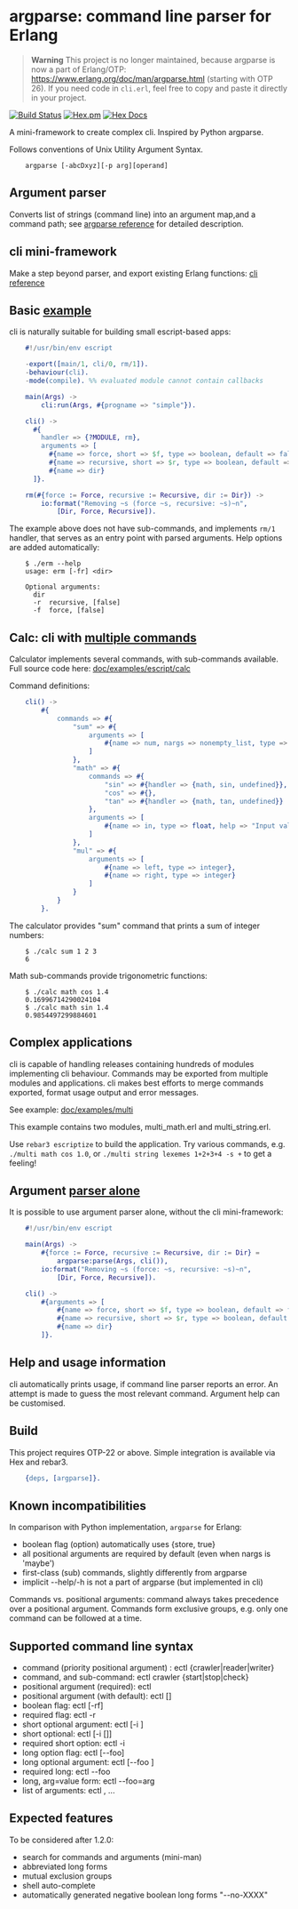 # argparse: command line parser for Erlang

> **Warning**
> This project is no longer maintained, because argparse is now a part of
> Erlang/OTP: https://www.erlang.org/doc/man/argparse.html (starting with OTP 26).
> If you need code in `cli.erl`, feel free to copy and paste it directly in your project.


[![Build Status](https://github.com/max-au/argparse/actions/workflows/erlang.yml/badge.svg?branch=master)](https://github.com/max-au/argparse/actions) [![Hex.pm](https://img.shields.io/hexpm/v/argparse.svg)](https://hex.pm/packages/argparse) [![Hex Docs](https://img.shields.io/badge/hex-docs-blue.svg)](https://hexdocs.pm/argparse)

A mini-framework to create complex cli. Inspired by Python argparse.

Follows conventions of  Unix Utility Argument Syntax.

```shell
    argparse [-abcDxyz][-p arg][operand]
```

## Argument parser
Converts list of strings (command line) into an argument map,and a
command path; see [argparse reference](doc/ARGPARSE_REF.md) for detailed description.

## cli mini-framework
Make a step beyond parser, and export existing Erlang functions: [cli reference](doc/CLI_REF.md)


## Basic [example](doc/examples/escript/simple)

cli is naturally suitable for building small escript-based apps:

```erlang
    #!/usr/bin/env escript

    -export([main/1, cli/0, rm/1]).
    -behaviour(cli).
    -mode(compile). %% evaluated module cannot contain callbacks

    main(Args) ->
        cli:run(Args, #{progname => "simple"}).

    cli() ->
      #{
        handler => {?MODULE, rm},
        arguments => [
          #{name => force, short => $f, type => boolean, default => false},
          #{name => recursive, short => $r, type => boolean, default => false},
          #{name => dir}
      ]}.

    rm(#{force := Force, recursive := Recursive, dir := Dir}) ->
        io:format("Removing ~s (force ~s, recursive: ~s)~n",
            [Dir, Force, Recursive]).
```

The example above does not have sub-commands, and implements `rm/1`
handler, that serves as an entry point with parsed arguments. Help options are
added automatically:

```shell
    $ ./erm --help
    usage: erm [-fr] <dir>

    Optional arguments:
      dir
      -r  recursive, [false]
      -f  force, [false]
```

## Calc: cli with [multiple commands](doc/examples/escript/calc)

Calculator implements several commands, with sub-commands available. Full
source code here: [doc/examples/escript/calc](doc/examples/escript/calc)

Command definitions:

```erlang
    cli() ->
        #{
            commands => #{
                "sum" => #{
                    arguments => [
                        #{name => num, nargs => nonempty_list, type => integer, help => "Numbers to sum"}
                    ]
                },
                "math" => #{
                    commands => #{
                        "sin" => #{handler => {math, sin, undefined}},
                        "cos" => #{},
                        "tan" => #{handler => {math, tan, undefined}}
                    },
                    arguments => [
                        #{name => in, type => float, help => "Input value"}
                    ]
                },
                "mul" => #{
                    arguments => [
                        #{name => left, type => integer},
                        #{name => right, type => integer}
                    ]
                }
            }
        }.
```

The calculator provides "sum" command that prints a sum of integer numbers:

```shell
    $ ./calc sum 1 2 3
    6
```

Math sub-commands provide trigonometric functions:

```shell
    $ ./calc math cos 1.4
    0.16996714290024104
    $ ./calc math sin 1.4
    0.9854497299884601
```

## Complex applications

cli is capable of handling releases containing hundreds of modules
implementing cli behaviour. Commands may be exported from multiple modules and
applications. cli makes best efforts to merge commands exported,
format usage output and error messages.

See example: [doc/examples/multi](https://github.com/max-au/argparse/tree/master/doc/examples/multi)

This example contains two modules, multi_math.erl and multi_string.erl.

Use ```rebar3 escriptize``` to build the application. Try various commands,
e.g. ```./multi math cos 1.0```, or ```./multi string lexemes 1+2+3+4 -s +```
to get a feeling!

## Argument [parser alone](doc/examples/escript/erm)

It is possible to use argument parser alone, without the cli mini-framework:

```erlang
    #!/usr/bin/env escript

    main(Args) ->
        #{force := Force, recursive := Recursive, dir := Dir} =
            argparse:parse(Args, cli()),
        io:format("Removing ~s (force: ~s, recursive: ~s)~n",
            [Dir, Force, Recursive]).

    cli() ->
        #{arguments => [
            #{name => force, short => $f, type => boolean, default => false},
            #{name => recursive, short => $r, type => boolean, default => false},
            #{name => dir}
        ]}.
```

## Help and usage information
cli automatically prints usage, if command line parser reports an
error. An attempt is made to guess the most relevant command.
Argument help can be customised.

## Build
This project requires OTP-22 or above. Simple integration is available via Hex and
rebar3.

```erlang
    {deps, [argparse]}.
```

## Known incompatibilities
In comparison with Python implementation, `argparse` for Erlang:
  * boolean flag (option) automatically uses {store, true}
  * all positional arguments are required by default (even when nargs is 'maybe')
  * first-class (sub) commands, slightly differently from argparse
  * implicit --help/-h is not a part of argparse (but implemented in cli)

Commands vs. positional arguments: command always takes precedence
over a positional argument.
Commands form exclusive groups, e.g. only one command can
be followed at a time.

## Supported command line syntax
 * command (priority positional argument) : ectl {crawler|reader|writer}
 * command, and sub-command:                ectl crawler {start|stop|check}
 * positional argument (required):          ectl <arg1> <arg2>
 * positional argument (with default):      ectl [<arg1>]
 * boolean flag:              ectl [-rf]
 * required flag:             ectl -r
 * short optional argument:   ectl [-i <int>]
 * short optional:            ectl [-i [<int>]]
 * required short option:     ectl -i <int>
 * long option flag:          ectl [--foo]
 * long optional argument:    ectl [--foo <arg>]
 * required long:             ectl --foo <arg>
 * long, arg=value form:      ectl --foo=arg
 * list of arguments:         ectl <arg>, ...

## Expected features

To be considered after 1.2.0:
* search for commands and arguments (mini-man)
* abbreviated long forms
* mutual exclusion groups
* shell auto-complete
* automatically generated negative boolean long forms "--no-XXXX"

